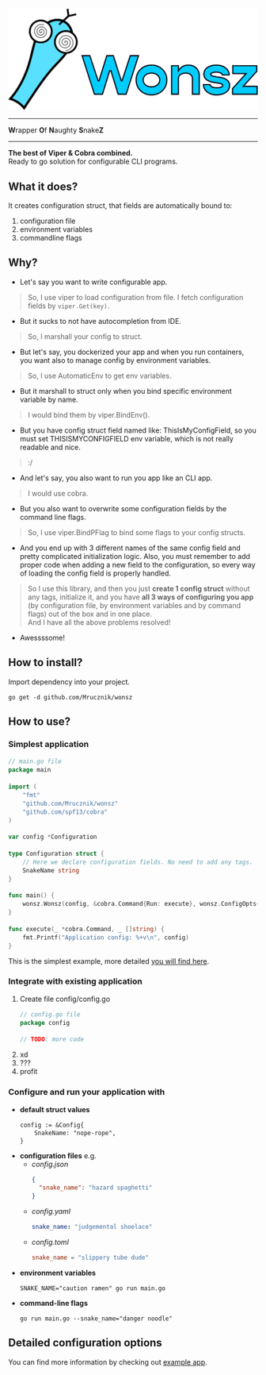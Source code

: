 ![img](wonsz.png)

---

**W**rapper **O**f **N**aughty **S**nake**Z**

---

**The best of Viper & Cobra combined.**  
Ready to go solution for configurable CLI programs.

## What it does?

It creates configuration struct, that fields are automatically bound to:

1. configuration file
2. environment variables
3. commandline flags

## Why?

- Let's say you want to write configurable app.

> So, I use viper to load configuration from file. I fetch configuration fields by `viper.Get(key)`.

- But it sucks to not have autocompletion from IDE.

> So, I marshall your config to struct.

- But let's say, you dockerized your app and when you run containers, you want also to manage config by environment
  variables.

> So, I use AutomaticEnv to get env variables.

- But it marshall to struct only when you bind specific environment variable by name.

> I would bind them by viper.BindEnv().

- But you have config struct field named like: ThisIsMyConfigField, so you must set THISISMYCONFIGFIELD env variable,
  which is not really readable and nice.

> :/

- And let's say, you also want to run you app like an CLI app.

> I would use cobra.

- But you also want to overwrite some configuration fields by the command line flags.

> So, I use viper.BindPFlag to bind some flags to your config structs.

- And you end up with 3 different names of the same config field and pretty complicated initialization logic. Also, you
  must remember to add proper code when adding a new field to the configuration, so every way of loading the config field is properly handled.

> So I use this library, and then you just **create 1 config struct** without any tags, initialize it,
> and you have **all 3 ways of configuring you app** (by configuration file, by environment variables and by command flags) out of the box and in one place.  
> And I have all the above problems resolved!

- Awessssome!

## How to install?

Import dependency into your project.

```shell
go get -d github.com/Mrucznik/wonsz
```

## How to use?

### Simplest application

```go
// main.go file
package main

import (
	"fmt"
	"github.com/Mrucznik/wonsz"
	"github.com/spf13/cobra"
)

var config *Configuration

type Configuration struct {
	// Here we declare configuration fields. No need to add any tags.
	SnakeName string
}

func main() {
	wonsz.Wonsz(config, &cobra.Command{Run: execute}, wonsz.ConfigOpts{})
}

func execute(_ *cobra.Command, _ []string) {
	fmt.Printf("Application config: %+v\n", config)
}
```

This is the simplest example, more detailed [you will find here](example/example.go).

### Integrate with existing application

1. Create file config/config.go
    ```go
    // config.go file
    package config
   
   // TODO: more code
    ```
2. xd
3. ???
4. profit

### Configure and run your application with

- **default struct values**
  ```cgo
  config := &Config{
      SnakeName: "nope-rope",
  }
  ```
- **configuration files** e.g.
    - *config.json*
      ```json
      {
        "snake_name": "hazard spaghetti" 
      }
      ```
    - *config.yaml*
      ```yaml
      snake_name: "judgemental shoelace"
      ``` 
    - *config.toml*
      ```toml
      snake_name = "slippery tube dude"
      ```
- **environment variables**
  ```shell
  SNAKE_NAME="caution ramen" go run main.go
  ```
- **command-line flags**
  ```shell
  go run main.go --snake_name="danger noodle"
  ``` 

## Detailed configuration options

You can find more information by checking out [example app](example/example.go).
